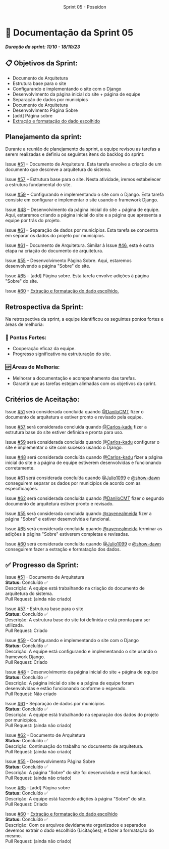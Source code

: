 <header>
    Sprint 05 - Poseidon
</header>
<div class="doc-body">
<!-- ADD O CONTEÚDO ABAIXO -->

# 📜 Documentação da Sprint 05
***Duração da sprint: 11/10 - 18/10/23***

## 📋 Objetivos da Sprint: 
- Documento de Arquitetura 
- Estrutura base para o site 
- Configurando e implementando o site com o Django 
- Desenvolvimento da página inicial do site + página de equipe 
- Separação de dados por municípios 
- Documento de Arquitetura 
- Desenvolvimento Página Sobre 
- [add] Página sobre 
- [Extração e formatação do dado escolhido](https://github.com/unb-mds/2023-2-Squad04/issues/60) 

## Planejamento da sprint: 
Durante a reunião de planejamento da sprint, a equipe revisou as tarefas a serem realizadas e definiu os seguintes itens do backlog do sprint: 

Issue [#51](https://github.com/unb-mds/2023-2-Squad04/issues/51) – Documento de Arquitetura. Esta tarefa envolve a criação de um documento que descreve a arquitetura do sistema. 

Issue [#57](https://github.com/unb-mds/2023-2-Squad04/issues/57) – Estrutura base para o site. Nesta atividade, iremos estabelecer a estrutura fundamental do site. 

Issue [#59](https://github.com/unb-mds/2023-2-Squad04/issues/59) – Configurando e implementando o site com o Django. Esta tarefa consiste em configurar e implementar o site usando o framework Django. 

Issue [#48](https://github.com/unb-mds/2023-2-Squad04/issues/48) – Desenvolvimento da página inicial do site + página de equipe. Aqui, estaremos criando a página inicial do site e a página que apresenta a equipe por trás do projeto. 

Issue [#61](https://github.com/unb-mds/2023-2-Squad04/issues/61) – Separação de dados por municípios. Esta tarefa se concentra em separar os dados do projeto por municípios. 

Issue [#61](https://github.com/unb-mds/2023-2-Squad04/issues/61) – Documento de Arquitetura. Similar à Issue [#46](https://github.com/unb-mds/2023-2-Squad04/issues/46), esta é outra etapa na criação do documento de arquitetura. 

Issue [#55](https://github.com/unb-mds/2023-2-Squad04/issues/55) – Desenvolvimento Página Sobre. Aqui, estaremos desenvolvendo a página "Sobre" do site. 

Issue [#65](https://github.com/unb-mds/2023-2-Squad04/issues/65) – [add] Página sobre. Esta tarefa envolve adições à página "Sobre" do site. 

Issue [#60](https://github.com/unb-mds/2023-2-Squad04/issues/60) - [Extração e formatação do dado escolhido.](https://github.com/unb-mds/2023-2-Squad04/issues/60) 

## Retrospectiva da Sprint: 
Na retrospectiva da sprint, a equipe identificou os seguintes pontos fortes e áreas de melhoria: 

### 💪 Pontos Fortes: 
- Cooperação eficaz da equipe. 
- Progresso significativo na estruturação do site. 

### 🆙 Áreas de Melhoria: 
- Melhorar a documentação e acompanhamento das tarefas. 
- Garantir que as tarefas estejam alinhadas com os objetivos da sprint. 

## Critérios de Aceitação: 
Issue [#51](https://github.com/unb-mds/2023-2-Squad04/issues/51) será considerada concluída quando [@DaniloCMT](https://github.com/DaniloCMT) fizer o documento de arquitetura e estiver pronto e revisado pela equipe. 

Issue [#57](https://github.com/unb-mds/2023-2-Squad04/issues/57) será considerada concluída quando [@Carlos-kadu](https://github.com/unb-mds/2023-2-Squad04/issues?q=is%3Apr+author%3ACarlos-kadu) fizer a estrutura base do site estiver definida e pronta para uso. 

Issue [#59](https://github.com/unb-mds/2023-2-Squad04/issues/59) será considerada concluída quando [@Carlos-kadu](https://github.com/Carlos-kadu) configurar o site e implementar o site com sucesso usando o Django. 

Issue [#48](https://github.com/unb-mds/2023-2-Squad04/issues/48) será considerada concluída quando [@Carlos-kadu](https://github.com/Carlos-kadu) fizer a página inicial do site e a página de equipe estiverem desenvolvidas e funcionando corretamente. 

Issue [#61](https://github.com/unb-mds/2023-2-Squad04/issues/61) será considerada concluída quando [@Julio1099](https://github.com/Julio1099) e [@show-dawn](https://github.com/show-dawn) conseguirem separar os dados por municípios de acordo com as especificações. 

Issue [#62](https://github.com/unb-mds/2023-2-Squad04/issues/62) será considerada concluída quando [@DaniloCMT](https://github.com/DaniloCMT) fizer o segundo documento de arquitetura estiver pronto e revisado. 

Issue [#55](https://github.com/unb-mds/2023-2-Squad04/issues/55) será considerada concluída quando [@rayenealmeida](https://github.com/unb-mds/2023-2-Squad04/issues?q=is%3Aissue+author%3Arayenealmeida) fizer a página "Sobre"  e estiver desenvolvida e funcional. 

Issue [#65](https://github.com/unb-mds/2023-2-Squad04/issues/65) será considerada concluída quando [@rayenealmeida](https://github.com/rayenealmeida) terminar as adições à página "Sobre" estiverem completas e revisadas. 

Issue [#60](https://github.com/unb-mds/2023-2-Squad04/issues/60) será considerada concluída quando [@Julio1099](https://github.com/Julio1099) e [@show-dawn](https://github.com/show-dawn) conseguirem fazer a extração e formatação dos dados. 

  
## ✅ Progresso da Sprint: 

Issue [#51](https://github.com/unb-mds/2023-2-Squad04/issues/51) - Documento de Arquitetura <br>
**Status:** Concluído ✅ <br>
Descrição: A equipe está trabalhando na criação do documento de arquitetura do sistema. <br>
Pull Request: (ainda não criado) 

Issue [#57](https://github.com/unb-mds/2023-2-Squad04/issues/57) - Estrutura base para o site <br>
**Status:** Concluído ✅ <br>
Descrição: A estrutura base do site foi definida e está pronta para ser utilizada. <br>
Pull Request: Criado 

Issue [#59](https://github.com/unb-mds/2023-2-Squad04/issues/59) - Configurando e implementando o site com o Django <br>
**Status:** Concluído ✅ <br>
Descrição: A equipe está configurando e implementando o site usando o framework Django. <br>
Pull Request: Criado 

Issue [#48](https://github.com/unb-mds/2023-2-Squad04/issues/48) - Desenvolvimento da página inicial do site + página de equipe <br>
**Status:** Concluído ✅ <br>
Descrição: A página inicial do site e a página de equipe foram desenvolvidas e estão funcionando conforme o esperado. <br>
Pull Request: Não criado 

Issue [#61](https://github.com/unb-mds/2023-2-Squad04/issues/61) - Separação de dados por municípios <br>
**Status:** Concluído ✅ <br>
Descrição: A equipe está trabalhando na separação dos dados do projeto por municípios. <br>
Pull Request: (ainda não criado) 

Issue [#62](https://github.com/unb-mds/2023-2-Squad04/issues/62) - Documento de Arquitetura <br>
**Status:** Concluído ✅ <br>
Descrição: Continuação do trabalho no documento de arquitetura. <br>
Pull Request: (ainda não criado) 

Issue [#55](https://github.com/unb-mds/2023-2-Squad04/issues/55) - Desenvolvimento Página Sobre <br>
**Status:** Concluído ✅<br>
Descrição: A página "Sobre" do site foi desenvolvida e está funcional. <br>
Pull Request: (ainda não criado) 

Issue [#65](https://github.com/unb-mds/2023-2-Squad04/issues/65) - [add] Página sobre <br>
**Status:** Concluído ✅ <br>
Descrição: A equipe está fazendo adições à página "Sobre" do site. <br>
Pull Request: Criado 

Issue [#60](https://github.com/unb-mds/2023-2-Squad04/issues/60) - [Extração e formatação do dado escolhido](https://github.com/unb-mds/2023-2-Squad04/issues/60) <br>
**Status:** Concluído ✅ <br>
Descrição: Com os arquivos devidamente organizados e separados devemos extrair o dado escolhido (Licitações), e fazer a formatação do mesmo. <br>
Pull Request: (ainda não criado)

<!-- ADD O CONTEÚDO ACIMA -->
</div>
